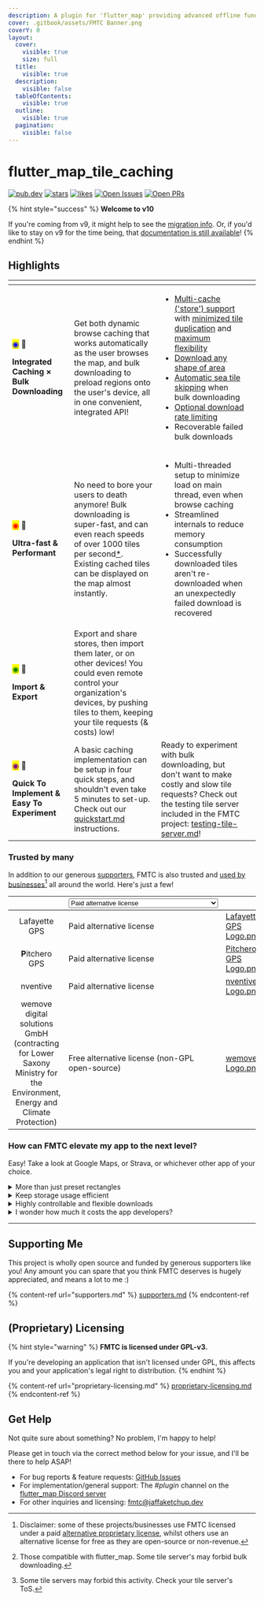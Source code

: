 ```yaml
---
description: A plugin for 'flutter_map' providing advanced offline functionality
cover: .gitbook/assets/FMTC Banner.png
coverY: 0
layout:
  cover:
    visible: true
    size: full
  title:
    visible: true
  description:
    visible: false
  tableOfContents:
    visible: true
  outline:
    visible: true
  pagination:
    visible: false
---
```


# flutter\_map\_tile\_caching

[![pub.dev](https://img.shields.io/pub/v/flutter_map_tile_caching.svg?label=Latest+Version)](https://pub.dev/packages/flutter_map_tile_caching) [![stars](https://badgen.net/github/stars/JaffaKetchup/flutter_map_tile_caching?label=stars\&color=green\&icon=github)](https://github.com/JaffaKetchup/flutter_map_tile_caching/stargazers) [![likes](https://img.shields.io/pub/likes/flutter_map_tile_caching?logo=flutter)](https://pub.dev/packages/flutter_map_tile_caching/score)        [![Open Issues](https://badgen.net/github/open-issues/JaffaKetchup/flutter_map_tile_caching?label=Open+Issues\&color=green)](https://github.com/JaffaKetchup/flutter_map_tile_caching/issues) [![Open PRs](https://badgen.net/github/open-prs/JaffaKetchup/flutter_map_tile_caching?label=Open+PRs\&color=green)](https://github.com/JaffaKetchup/flutter_map_tile_caching/pulls)

{% hint style="success" %}
**Welcome to v10**

If you're coming from v9, it might help to see the [migration info](get-started/v8-v9-migration.md). Or, if you'd like to stay on v9 for the time being, that [documentation is still available](https://app.gitbook.com/o/1aKKbSpe255wyVNDoFYc/s/wSfoTlC2MsQfysSkR14N/)!
{% endhint %}

## Highlights

<table data-card-size="large" data-view="cards" data-full-width="true"><thead><tr><th></th><th></th><th></th><th data-hidden data-card-cover data-type="files"></th></tr></thead><tbody><tr><td><p><mark style="color:blue;">◉</mark> 📲</p><p><strong>Integrated Caching × Bulk Downloading</strong></p></td><td>Get both dynamic browse caching that works automatically as the user browses the map, and bulk downloading to preload regions onto the user's device, all in one convenient, integrated API!</td><td><ul><li><a data-footnote-ref href="#user-content-fn-1">Multi-cache ('store') support</a> with <a data-footnote-ref href="#user-content-fn-2">minimized tile duplication</a> and <a data-footnote-ref href="#user-content-fn-3">maximum flexibility</a></li><li><a data-footnote-ref href="#user-content-fn-4">Download any shape of area</a></li><li><a data-footnote-ref href="#user-content-fn-5">Automatic sea tile skipping</a> when bulk downloading</li><li><a data-footnote-ref href="#user-content-fn-6">Optional download rate limiting</a></li><li>Recoverable failed bulk downloads</li></ul></td><td></td></tr><tr><td><p><mark style="color:red;">◉</mark> 🏃</p><p><strong>Ultra-fast &#x26; Performant</strong></p></td><td>No need to bore your users to death anymore! Bulk downloading is super-fast, and can even reach speeds of over 1000 tiles per second<a data-footnote-ref href="#user-content-fn-7">*</a>. Existing cached tiles can be displayed on the map almost instantly.</td><td><ul><li>Multi-threaded setup to minimize load on main thread, even when browse caching</li><li>Streamlined internals to reduce memory consumption</li><li>Successfully downloaded tiles aren't re-downloaded when an unexpectedly failed download is recovered</li></ul></td><td></td></tr><tr><td><p><mark style="color:green;">◉</mark> 🧩</p><p><strong>Import &#x26; Export</strong></p></td><td>Export and share stores, then import them later, or on other devices! You could even remote control your organization's devices, by pushing tiles to them, keeping your tile requests (&#x26; costs) low!</td><td></td><td></td></tr><tr><td><p><mark style="color:purple;">◉</mark> 💖</p><p><strong>Quick To Implement &#x26; Easy To Experiment</strong></p></td><td>A basic caching implementation can be setup in four quick steps, and shouldn't even take 5 minutes to set-up. Check out our <a data-mention href="get-started/quickstart.md">quickstart.md</a> instructions.</td><td>Ready to experiment with bulk downloading, but don't want to make costly and slow tile requests? Check out the testing tile server included in the FMTC project: <a data-mention href="usage/bulk-downloading/testing-tile-server.md">testing-tile-server.md</a>!</td><td></td></tr></tbody></table>

### Trusted by many

In addition to our generous [supporters](supporters.md), FMTC is also trusted and [used by businesses](#user-content-fn-8)[^8] all around the world. Here's just a few!

<table data-card-size="large" data-view="cards"><thead><tr><th align="center"></th><th><select><option value="Zc98uj3O3XSR" label="Paid alternative license" color="blue"></option><option value="OXddfK5XeRk1" label="Free alternative license (non-GPL open-source)" color="blue"></option></select></th><th data-hidden data-card-cover data-type="files"></th><th data-hidden data-card-target data-type="content-ref"></th></tr></thead><tbody><tr><td align="center">Lafayette GPS</td><td><span data-option="Zc98uj3O3XSR">Paid alternative license</span></td><td><a href=".gitbook/assets/Lafayette GPS Logo.png">Lafayette GPS Logo.png</a></td><td><a href="https://gps.lafayette.se/">https://gps.lafayette.se/</a></td></tr><tr><td align="center"><strong>P</strong>itchero GPS</td><td><span data-option="Zc98uj3O3XSR">Paid alternative license</span></td><td><a href=".gitbook/assets/Pitchero GPS Logo.png">Pitchero GPS Logo.png</a></td><td><a href="https://www.pitcherogps.com">https://www.pitcherogps.com </a></td></tr><tr><td align="center">nventive</td><td><span data-option="Zc98uj3O3XSR">Paid alternative license</span></td><td><a href=".gitbook/assets/nventive Logo.png">nventive Logo.png</a></td><td><a href="https://nventive.com/">https://nventive.com/</a></td></tr><tr><td align="center">wemove digital solutions GmbH (contracting for Lower Saxony Ministry for the Environment, Energy and Climate Protection)</td><td><span data-option="OXddfK5XeRk1">Free alternative license (non-GPL open-source)</span></td><td><a href=".gitbook/assets/wemove Logo.png">wemove Logo.png</a></td><td><a href="https://www.wemove.com/website/de/project/umweltnavi-niedersachen">https://www.wemove.com/website/de/project/umweltnavi-niedersachen</a></td></tr></tbody></table>

### How can FMTC elevate my app to the next level?

Easy! Take a look at Google Maps, or Strava, or whichever other app of your choice.

<details>

<summary>More than just preset rectangles</summary>

Whether it's walking along a remote winding river using the Line region, downloading all of central London ready for that weekend exploration using the Circle region (roaming fees + maps gets expensive fast!), or tracking your belongings across a vast, shapeless space using the Custom Polygon region, FMTC has your user's back - but not all of their storage space!

</details>

<details>

<summary>Keep storage usage efficient</summary>

With Sea Tile Skipping, you can avoid storing unnecessary tiles of pure sea, then use the map client's functionality to just paint the spaces the same color as the sea.

Highly flexible stores allow for multiple stores to be used to more efficiently store and control areas, and tiles can be used by multiple stores without duplication.

Import/export functionality allows users to temporarily offload stores to another device to keep their device lightweight until they require those tiles, without having to download them from the origin server again.

_**Raster tiles do consume more storage than vector tiles.** Vector tile support is planned and already possible with some custom integration._

</details>

<details>

<summary>Highly controllable and flexible downloads</summary>

Bulk downloads can be paused and resumed at any time, and with download recovery, downloads that stopped unexpectedly can be started right from where they left off, without your user even knowing something went wrong.

</details>

<details>

<summary>I wonder how much it costs the app developers?</summary>

FMTC supports bulk downloading from any tile server\*[^9], so you can choose whichever one suits you best.

Our browse caching mechanism doesn't result in any extra requests to the tile server, and in fact can reduce costs by serving tiles to users from their local cache without cost. Or, if you're running your own server, you can reduce the strain on it, keeping it snappy with fewer resources!

Downloads can be rate limited to avoid running up to the server's rate limit or excess fee.

And with export/import functionality, user's can download regions just once, then keep the download themselves for another time. Or, you can provide a bundle of tiles to all your user's, while still allow it to be updated per-user in future!\*[^10]

For (proprietary) licensing information, as FMTC is licensed under GPL-v3, please see [proprietary-licensing.md](proprietary-licensing.md "mention").

</details>

***

## Supporting Me

This project is wholly open source and funded by generous supporters like you! Any amount you can spare that you think FMTC deserves is hugely appreciated, and means a lot to me :)

{% content-ref url="supporters.md" %}
[supporters.md](supporters.md)
{% endcontent-ref %}

## (Proprietary) Licensing

{% hint style="warning" %}
**FMTC is licensed under GPL-v3.**

If you're developing an application that isn't licensed under GPL, this affects you and your application's legal right to distribution.
{% endhint %}

{% content-ref url="proprietary-licensing.md" %}
[proprietary-licensing.md](proprietary-licensing.md)
{% endcontent-ref %}

## Get Help

Not quite sure about something? No problem, I'm happy to help!

Please get in touch via the correct method below for your issue, and I'll be there to help ASAP!

* For bug reports & feature requests: [GitHub Issues](https://github.com/JaffaKetchup/flutter_map_tile_caching/issues)
* For implementation/general support: The _#plugin_ channel on the [flutter\_map Discord server](https://github.com/fleaflet/flutter_map#discord-server)
* For other inquiries and licensing: [fmtc@jaffaketchup.dev](mailto:fmtc@jaffaketchup.dev)

[^1]: Keep your users' tiles organized, and even let them control what goes where!

[^2]: Tiles can belong to multiple stores, and tiles from different sources (template URLs) can be stored in a single store!

[^3]: Use multiple stores at once

[^4]: Download rectangles, circles, line-based, any other freehand polygon, and any combination of those!

[^5]: Avoid downloading redundant, waste-of-space tiles that cover oceans, with this unique functionality, and bless your users with the gift of more usable capacity for useful maps!

[^6]: Downloading from a server with a rate limit? No problem: just enable rate limiting and we'll do our best to stick to it!

[^7]: Speed is very dependent on tile server ability, network delays, and device processing power. Actual speed is likely to be considerably lower.



    1500 tiles was tested from the included testing tile server running on localhost, on a Windows 11 (Intel 12th Gen i7-12700H CPU & DDR5 4800MHz RAM) with 10 downloading threads & a buffer of 500 tiles.

[^8]: Disclaimer: some of these projects/businesses use FMTC licensed under a paid [alternative proprietary license](./#proprietary-licensing), whilst others use an alternative license for free as they are open-source or non-revenue.

[^9]: Those compatible with flutter\_map. Some tile server's may forbid bulk downloading.

[^10]: Some tile servers may forbid this activity. Check your tile server's ToS.
